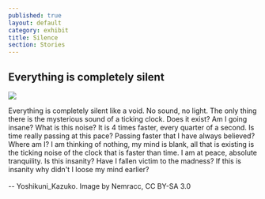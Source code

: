 ```yaml
---
published: true
layout: default
category: exhibit
title: Silence
section: Stories
---
```


## Everything is completely silent

<img src="http://upload.wikimedia.org/wikipedia/commons/thumb/a/a5/Vintage_Room_The_Old_Blandy_Wine_Lodge_1.JPG/450px-Vintage_Room_The_Old_Blandy_Wine_Lodge_1.JPG" >

Everything is completely silent like a void. No sound, no light. The only thing there is the mysterious sound of a ticking clock. Does it exist? Am I going insane? What is this noise? It is 4 times faster, every quarter of a second. Is time really passing at this pace? Passing faster that I have always believed? Where am I? I am thinking of nothing, my mind is blank, all that is existing is the ticking noise of the clock that is faster than time. I am at peace, absolute tranquility. Is this insanity? Have I fallen victim to the madness? If this is insanity why didn't I loose my mind earlier?
<br><br>
-- Yoshikuni_Kazuko.
Image by Nemracc, CC BY-SA 3.0